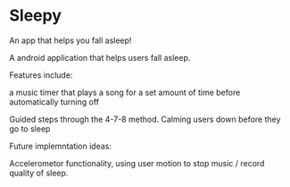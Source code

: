 # Sleepy
An app that helps you fall asleep!

A android application that helps users fall asleep. 

Features include:

a music timer that plays a song for a set amount of time before automatically turning off

Guided steps through the 4-7-8 method. Calming users down before they go to sleep

Future implemntation ideas:

Accelerometor functionality, using user motion to stop music / record quality of sleep.
